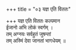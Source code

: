 +++
title = "०३ यज्ञ एति विततः"

+++
यज्ञ एति विततः कल्पमान  
ईजानो अभि लोकं स्वर्गम् ।  
तम् अग्नयः सर्वहुतं जुषन्तां  
तम् अस्मिं देवा जानतां भागधेयम् ॥